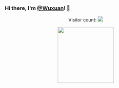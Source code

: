 ### Hi there, I'm [@Wuxuan](https://github.com/wangwuxuan2011)! 👋

<!--
**wangwuxuan2011/wangwuxuan2011** is a ✨ _special_ ✨ repository because its `README.md` (this file) appears on your GitHub profile.

Here are some ideas to get you started:

- 🔭 I’m currently working on ...
- 🌱 I’m currently learning ...
- 👯 I’m looking to collaborate on ...
- 🤔 I’m looking for help with ...
- 💬 Ask me about ...
- 📫 How to reach me: ...
- 😄 Pronouns: ...
- ⚡ Fun fact: ...
-->

<p align="center"> 
  Visitor count: 
  <a href="https://profile-counter.glitch.me/wangwuxuan2011/count.svg">
    <img src="https://profile-counter.glitch.me/wangwuxuan2011/count.svg"/>
  </a>
</p>

<p align="center">
  <a href="https://github.com/anuraghazra/github-readme-stats">
    <img align="center" height="175" src="https://github-readme-stats.vercel.app/api?username=wangwuxuan2011&show_icons=true&include_all_commits=true&count_private=true" />
  </a>
</p>

